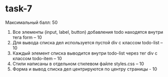 # task-7

Максимальный балл: 50

1. Все элементы (input, label, button) добавления todo находятся внутри тега form – 10
2. Для вывода списка дел используется пустой div c классом todo-list – 10
3. Каждый элемент списка выводится внутри todo-list через тег div c классом todo-item – 10
4. Стили написаны в отдельном стилевом файле styles.css – 10
5. Форма и вывод списка дел центрируются по центру страницы - 10
